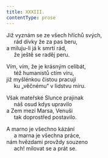 ```yaml
---
title: XXXIII.
contentType: prose
---
```


Již vyznám se ze všech hříchů svých,  
     rád dívky že za pas beru,  
a miluju-li já k smrti rád,  
     že ještě se raděj peru.

Vím, vím, že je krásným celibát,  
     též humanistů ctím víru,  
již myšlénkou čistou pracují  
     ku „věčnému“ v lidstvu míru.

Však mateřské Slunce prajinak  
     náš osud kdys upravilo  
a Zem mezi Marsa, Venuši  
     tak doprostřed postavilo.

A marno je všechno kázání  
     a marna je všechna práce,  
nám hvězdami provždy souzeno  
     ach! milovat se a prát se.

